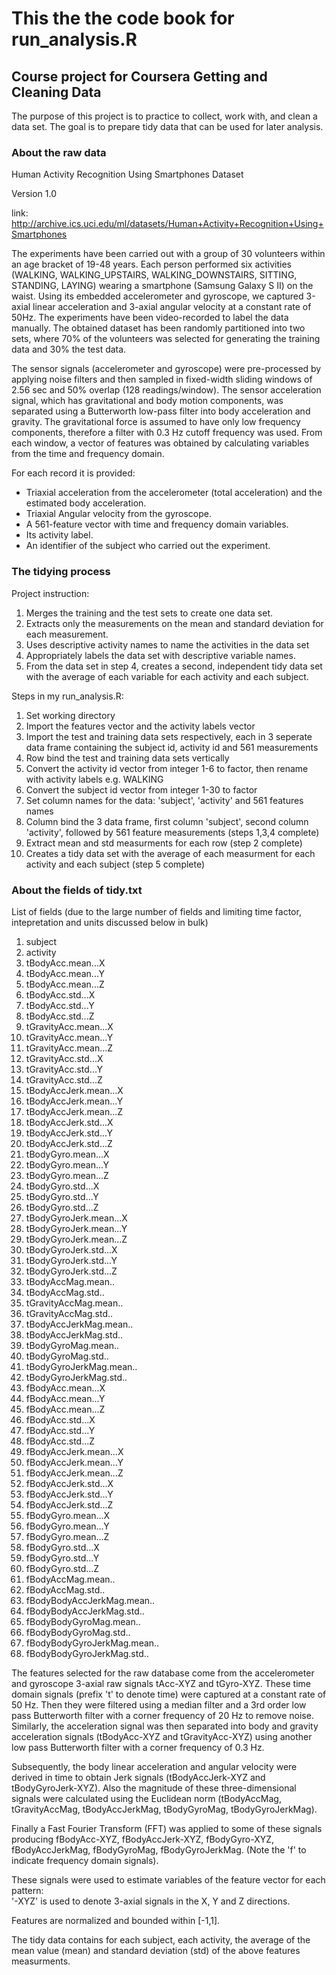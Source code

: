 # This the the code book for run_analysis.R
## Course project for Coursera Getting and Cleaning Data

The purpose of this project is to practice to collect, work with, and clean a data set. The goal is to prepare tidy data that can be used for later analysis.

### About the raw data

Human Activity Recognition Using Smartphones Dataset

Version 1.0

link: http://archive.ics.uci.edu/ml/datasets/Human+Activity+Recognition+Using+Smartphones

The experiments have been carried out with a group of 30 volunteers within an age bracket of 19-48 years. Each person performed six activities (WALKING, WALKING_UPSTAIRS, WALKING_DOWNSTAIRS, SITTING, STANDING, LAYING) wearing a smartphone (Samsung Galaxy S II) on the waist. Using its embedded accelerometer and gyroscope, we captured 3-axial linear acceleration and 3-axial angular velocity at a constant rate of 50Hz. The experiments have been video-recorded to label the data manually. The obtained dataset has been randomly partitioned into two sets, where 70% of the volunteers was selected for generating the training data and 30% the test data. 

The sensor signals (accelerometer and gyroscope) were pre-processed by applying noise filters and then sampled in fixed-width sliding windows of 2.56 sec and 50% overlap (128 readings/window). The sensor acceleration signal, which has gravitational and body motion components, was separated using a Butterworth low-pass filter into body acceleration and gravity. The gravitational force is assumed to have only low frequency components, therefore a filter with 0.3 Hz cutoff frequency was used. From each window, a vector of features was obtained by calculating variables from the time and frequency domain.

For each record it is provided:

- Triaxial acceleration from the accelerometer (total acceleration) and the estimated body acceleration.
- Triaxial Angular velocity from the gyroscope. 
- A 561-feature vector with time and frequency domain variables. 
- Its activity label. 
- An identifier of the subject who carried out the experiment.
 
### The tidying process

Project instruction:

1. Merges the training and the test sets to create one data set.
2. Extracts only the measurements on the mean and standard deviation for each measurement. 
3. Uses descriptive activity names to name the activities in the data set
4. Appropriately labels the data set with descriptive variable names. 
5. From the data set in step 4, creates a second, independent tidy data set with the average of each variable for each activity and each subject.

Steps in my run_analysis.R:

1. Set working directory
2. Import the features vector and the activity labels vector
3. Import the test and training data sets respectively, each in 3 seperate data frame containing the subject id, activity id and 561 measurements
4. Row bind the test and training data sets vertically
5. Convert the activity id vector from integer 1-6 to factor, then rename with activity labels e.g. WALKING
6. Convert the subject id vector from integer 1-30 to factor
7. Set column names for the data: 'subject', 'activity' and 561 features names
8. Column bind the 3 data frame, first column 'subject', second column 'activity', followed by 561 feature measurements (steps 1,3,4 complete)
9. Extract mean and std measurments for each row (step 2 complete)
10. Creates a tidy data set with the average of each measurment for each activity and each subject (step 5 complete)

### About the fields of tidy.txt

List of fields (due to the large number of fields and limiting time factor, intepretation and units discussed below in bulk)

1.	subject
2.	activity
3.	tBodyAcc.mean...X
4.	tBodyAcc.mean...Y
5.	tBodyAcc.mean...Z
6.	tBodyAcc.std...X
7.	tBodyAcc.std...Y
8.	tBodyAcc.std...Z
9.	tGravityAcc.mean...X
10.	tGravityAcc.mean...Y
11.	tGravityAcc.mean...Z
12.	tGravityAcc.std...X
13.	tGravityAcc.std...Y
14. tGravityAcc.std...Z
15.	tBodyAccJerk.mean...X
16.	tBodyAccJerk.mean...Y
17.	tBodyAccJerk.mean...Z
18.	tBodyAccJerk.std...X
19.	tBodyAccJerk.std...Y
20.	tBodyAccJerk.std...Z
21.	tBodyGyro.mean...X
22.	tBodyGyro.mean...Y
23.	tBodyGyro.mean...Z
24.	tBodyGyro.std...X
25.	tBodyGyro.std...Y
26. tBodyGyro.std...Z
27.	tBodyGyroJerk.mean...X
28.	tBodyGyroJerk.mean...Y
29.	tBodyGyroJerk.mean...Z
30.	tBodyGyroJerk.std...X
31.	tBodyGyroJerk.std...Y
32.	tBodyGyroJerk.std...Z
33.	tBodyAccMag.mean..
34. tBodyAccMag.std..
35.	tGravityAccMag.mean..
36.	tGravityAccMag.std..
37.	tBodyAccJerkMag.mean..
38.	tBodyAccJerkMag.std..
39.	tBodyGyroMag.mean..
40.	tBodyGyroMag.std..
41.	tBodyGyroJerkMag.mean..
42.	tBodyGyroJerkMag.std..
43.	fBodyAcc.mean...X
44.	fBodyAcc.mean...Y
45.	fBodyAcc.mean...Z
46.	fBodyAcc.std...X
47.	fBodyAcc.std...Y
48.	fBodyAcc.std...Z
49.	fBodyAccJerk.mean...X
50.	fBodyAccJerk.mean...Y
51.	fBodyAccJerk.mean...Z
52.	fBodyAccJerk.std...X
53.	fBodyAccJerk.std...Y
54.	fBodyAccJerk.std...Z
55.	fBodyGyro.mean...X
56.	fBodyGyro.mean...Y
57.	fBodyGyro.mean...Z
58.	fBodyGyro.std...X
59.	fBodyGyro.std...Y
60.	fBodyGyro.std...Z
61.	fBodyAccMag.mean..
62.	fBodyAccMag.std..
63.	fBodyBodyAccJerkMag.mean..
64.	fBodyBodyAccJerkMag.std..
65.	fBodyBodyGyroMag.mean..
66.	fBodyBodyGyroMag.std..
67.	fBodyBodyGyroJerkMag.mean..
68.	fBodyBodyGyroJerkMag.std..

The features selected for the raw database come from the accelerometer and gyroscope 3-axial raw signals tAcc-XYZ and tGyro-XYZ. These time domain signals (prefix 't' to denote time) were captured at a constant rate of 50 Hz. Then they were filtered using a median filter and a 3rd order low pass Butterworth filter with a corner frequency of 20 Hz to remove noise. Similarly, the acceleration signal was then separated into body and gravity acceleration signals (tBodyAcc-XYZ and tGravityAcc-XYZ) using another low pass Butterworth filter with a corner frequency of 0.3 Hz. 

Subsequently, the body linear acceleration and angular velocity were derived in time to obtain Jerk signals (tBodyAccJerk-XYZ and tBodyGyroJerk-XYZ). Also the magnitude of these three-dimensional signals were calculated using the Euclidean norm (tBodyAccMag, tGravityAccMag, tBodyAccJerkMag, tBodyGyroMag, tBodyGyroJerkMag). 

Finally a Fast Fourier Transform (FFT) was applied to some of these signals producing fBodyAcc-XYZ, fBodyAccJerk-XYZ, fBodyGyro-XYZ, fBodyAccJerkMag, fBodyGyroMag, fBodyGyroJerkMag. (Note the 'f' to indicate frequency domain signals). 

These signals were used to estimate variables of the feature vector for each pattern:  
'-XYZ' is used to denote 3-axial signals in the X, Y and Z directions.

Features are normalized and bounded within [-1,1].

The tidy data contains for each subject, each activity, the average of the mean value (mean) and standard deviation (std) of the above features measurments.

